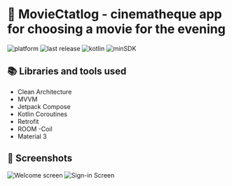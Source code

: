 # 🎥 MovieCtatlog - cinematheque app for choosing a movie for the evening

![platform](https://img.shields.io/badge/platform-Android-brightgreen)
![last release](https://img.shields.io/badge/last%20release-v0.0.1-orange)
![kotlin](https://img.shields.io/badge/kotlin-v2.0.0-purple)
![minSDK](https://img.shields.io/badge/minSDK-26-red)

## 📚 Libraries and tools used
- Clean Architecture
- MVVM
- Jetpack Compose
- Kotlin Coroutines
- Retrofit
- ROOM
-Coil
- Material 3

## 📱 Screenshots
![Welcome screen](https://github.com/user-attachments/assets/2ed1f71e-0d59-4399-b62e-7845604ea66f)
![Sign-in Screen](https://github.com/user-attachments/assets/714c8716-b1d2-4df8-ab91-2948e68d2e41)
